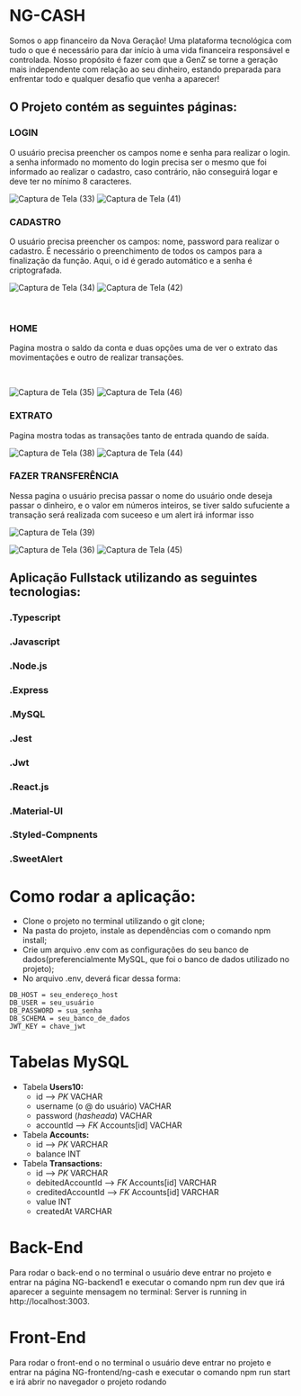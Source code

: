 # NG-CASH


Somos o app financeiro da Nova Geração! Uma plataforma tecnológica com tudo o que é necessário para dar início à uma vida financeira responsável e controlada. Nosso propósito é fazer com que a GenZ se torne a geração mais independente com relação ao seu dinheiro, estando preparada para enfrentar todo e qualquer desafio que venha a aparecer!


## O Projeto contém as seguintes páginas:


### LOGIN
O usuário precisa preencher os campos nome e senha para realizar o login. a senha informado no momento do login precisa ser o mesmo que foi informado ao realizar o cadastro, caso contrário, não conseguirá logar e deve ter no mínimo 8 caracteres.
<br>




![Captura de Tela (33)](https://user-images.githubusercontent.com/98975326/236948553-b807798c-0c5c-4642-a665-721b8692d08f.png)
![Captura de Tela (41)](https://github.com/lucasquevedo1d/NG-CASH/assets/98975326/4e4f7e05-208d-471d-8565-425f924812ee)

### CADASTRO 
O usuário precisa preencher os campos: nome, password
 para realizar o cadastro. É necessário o preenchimento de todos os campos para a finalização da função. Aqui, o id é gerado automático e a senha é criptografada.
<br>






![Captura de Tela (34)](https://user-images.githubusercontent.com/98975326/236948022-63c6ebea-5089-4473-a1f3-1ccdc79dbf1e.png)
![Captura de Tela (42)](https://github.com/lucasquevedo1d/NG-CASH/assets/98975326/0de8448c-2836-4a29-8e2e-814359053fed)

<br>




### HOME
Pagina mostra o saldo da conta e duas opções uma de ver o extrato das movimentações e outro de realizar transações.

<br>



![Captura de Tela (35)](https://user-images.githubusercontent.com/98975326/236961254-e8ddff91-b1c1-4934-a654-22f07aeda647.png)
![Captura de Tela (46)](https://github.com/lucasquevedo1d/NG-CASH/assets/98975326/d08f92e0-e88b-45b3-9a38-688ccca52abb)



### EXTRATO
Pagina mostra todas as transações tanto de entrada quando de saída.



![Captura de Tela (38)](https://user-images.githubusercontent.com/98975326/236961749-772ef469-733f-4c20-b212-3d3ac0a7f5b2.png)
![Captura de Tela (44)](https://github.com/lucasquevedo1d/NG-CASH/assets/98975326/9a4419d4-ba1a-4674-98b1-7ec0cbdbd3d2)


### FAZER TRANSFERÊNCIA
Nessa pagina o usuário precisa passar o nome do usuário onde deseja passar o dinheiro, e o valor em números inteiros, se tiver saldo sufuciente a transação será realizada com suceeso e um alert irá informar isso

![Captura de Tela (39)](https://user-images.githubusercontent.com/98975326/236963358-65df37f2-789f-4a30-ae43-86807b6b83d0.png)

![Captura de Tela (36)](https://user-images.githubusercontent.com/98975326/236963351-1c728bf3-e6f7-41aa-a96c-1c965e3e4ffe.png)
![Captura de Tela (45)](https://github.com/lucasquevedo1d/NG-CASH/assets/98975326/b997dcd1-4f07-4cb0-9e54-196275e2c757)




## Aplicação Fullstack utilizando as seguintes tecnologias:
### .Typescript
### .Javascript
### .Node.js
### .Express
### .MySQL
### .Jest
### .Jwt
### .React.js
### .Material-UI
### .Styled-Compnents
### .SweetAlert

# Como rodar a aplicação:
- Clone o projeto no terminal utilizando o git clone;
- Na pasta do projeto, instale as dependências com o comando npm install;
- Crie um arquivo .env com as configurações do seu banco de dados(preferencialmente MySQL, que foi o banco de dados utilizado no projeto);
- No arquivo .env, deverá ficar dessa forma:

```
DB_HOST = seu_endereço_host
DB_USER = seu_usuário
DB_PASSWORD = sua_senha
DB_SCHEMA = seu_banco_de_dados
JWT_KEY = chave_jwt
```

# Tabelas MySQL
- Tabela **Users10:**
    - id —> *PK* VACHAR
    - username (o @ do usuário) VACHAR
    - password (*hasheada*) VACHAR
    - accountId —> *FK* Accounts[id] VACHAR
- Tabela **Accounts:**
    - id —> *PK* VARCHAR
    - balance INT
- Tabela **Transactions:**
    - id —> *PK* VARCHAR
    - debitedAccountId —> *FK* Accounts[id] VARCHAR
    - creditedAccountId —> *FK* Accounts[id] VARCHAR
    - value INT
    - createdAt VARCHAR


# Back-End
Para rodar o back-end o no terminal o usuário deve entrar no projeto e entrar na página NG-backend1 e executar o comando npm run dev que irá aparecer a seguinte mensagem no terminal: Server is running in http://localhost:3003.

# Front-End
Para rodar o front-end o no terminal o usuário deve entrar no projeto e entrar na página NG-frontend/ng-cash e executar o comando npm run start e irá abrir no navegador o projeto rodando


